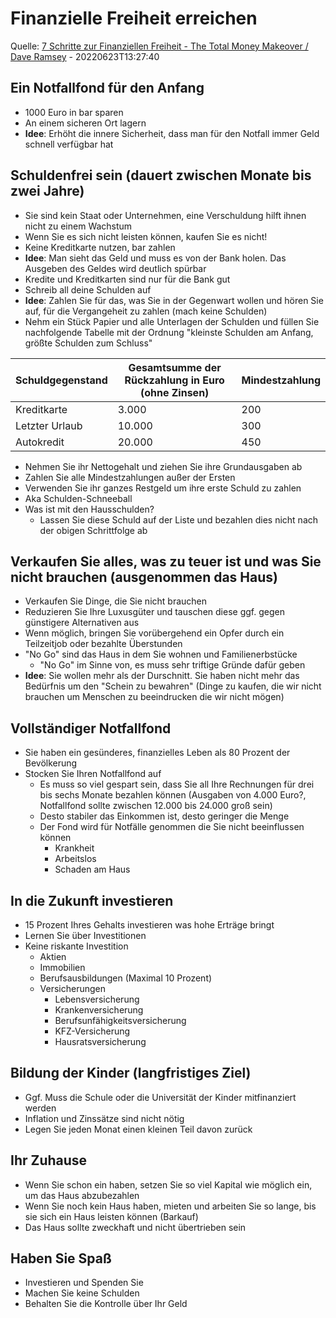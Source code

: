 # Finanzielle Freiheit erreichen

Quelle: [7 Schritte zur Finanziellen Freiheit - The Total Money Makeover / Dave Ramsey](https://www.youtube.com/watch?v=C6AANKTmcaM) - 20220623T13:27:40

## Ein Notfallfond für den Anfang

* 1000 Euro in bar sparen
* An einem sicheren Ort lagern
* **Idee**: Erhöht die innere Sicherheit, dass man für den Notfall immer Geld schnell verfügbar hat

## Schuldenfrei sein (dauert zwischen Monate bis zwei Jahre)

* Sie sind kein Staat oder Unternehmen, eine Verschuldung hilft ihnen nicht zu einem Wachstum
* Wenn Sie es sich nicht leisten können, kaufen Sie es nicht!
* Keine Kreditkarte nutzen, bar zahlen
* **Idee**: Man sieht das Geld und muss es von der Bank holen. Das Ausgeben des Geldes wird deutlich spürbar
* Kredite und Kreditkarten sind nur für die Bank gut
* Schreib all deine Schulden auf
* **Idee**: Zahlen Sie für das, was Sie in der Gegenwart wollen und hören Sie auf, für die Vergangeheit zu zahlen (mach keine Schulden)
* Nehm ein Stück Papier und alle Unterlagen der Schulden und füllen Sie nachfolgende Tabelle mit der Ordnung "kleinste Schulden am Anfang, größte Schulden zum Schluss"

| Schuldgegenstand | Gesamtsumme der Rückzahlung in Euro (ohne Zinsen) | Mindestzahlung |
| --- | --- | --- |
| Kreditkarte | 3.000 | 200 |
| Letzter Urlaub | 10.000 | 300 |
| Autokredit | 20.000 | 450 |

* Nehmen Sie ihr Nettogehalt und ziehen Sie ihre Grundausgaben ab
* Zahlen Sie alle Mindestzahlungen außer der Ersten
* Verwenden Sie ihr ganzes Restgeld um ihre erste Schuld zu zahlen
* Aka Schulden-Schneeball
* Was ist mit den Hausschulden?
  * Lassen Sie diese Schuld auf der Liste und bezahlen dies nicht nach der obigen Schrittfolge ab

## Verkaufen Sie alles, was zu teuer ist und was Sie nicht brauchen (ausgenommen das Haus)

* Verkaufen Sie Dinge, die Sie nicht brauchen
* Reduzieren Sie Ihre Luxusgüter und tauschen diese ggf. gegen günstigere Alternativen aus
* Wenn möglich, bringen Sie vorübergehend ein Opfer durch ein Teilzeitjob oder bezahlte Überstunden
* "No Go" sind das Haus in dem Sie wohnen und Familienerbstücke
  * "No Go" im Sinne von, es muss sehr triftige Gründe dafür geben
* **Idee**: Sie wollen mehr als der Durschnitt. Sie haben nicht mehr das Bedürfnis um den "Schein zu bewahren" (Dinge zu kaufen, die wir nicht brauchen um Menschen zu beeindrucken die wir nicht mögen)

## Vollständiger Notfallfond

* Sie haben ein gesünderes, finanzielles Leben als 80 Prozent der Bevölkerung
* Stocken Sie Ihren Notfallfond auf
  * Es muss so viel gespart sein, dass Sie all Ihre Rechnungen für drei bis sechs Monate bezahlen können (Ausgaben von 4.000 Euro?, Notfallfond sollte zwischen 12.000 bis 24.000 groß sein)
  * Desto stabiler das Einkommen ist, desto geringer die Menge
  * Der Fond wird für Notfälle genommen die Sie nicht beeinflussen können
    * Krankheit
    * Arbeitslos
    * Schaden am Haus

## In die Zukunft investieren

* 15 Prozent Ihres Gehalts investieren was hohe Erträge bringt
* Lernen Sie über Investitionen
* Keine riskante Investition
  * Aktien
  * Immobilien
  * Berufsausbildungen (Maximal 10 Prozent)
  * Versicherungen
    * Lebensversicherung
	* Krankenversicherung
	* Berufsunfähigkeitsversicherung
	* KFZ-Versicherung
	* Hausratsversicherung

## Bildung der Kinder (langfristiges Ziel)

* Ggf. Muss die Schule oder die Universität der Kinder mitfinanziert werden
* Inflation und Zinssätze sind nicht nötig
* Legen Sie jeden Monat einen kleinen Teil davon zurück

## Ihr Zuhause

* Wenn Sie schon ein haben, setzen Sie so viel Kapital wie möglich ein, um das Haus abzubezahlen
* Wenn Sie noch kein Haus haben, mieten und arbeiten Sie so lange, bis sie sich ein Haus leisten können (Barkauf)
* Das Haus sollte zweckhaft und nicht übertrieben sein

## Haben Sie Spaß

* Investieren und Spenden Sie
* Machen Sie keine Schulden
* Behalten Sie die Kontrolle über Ihr Geld
